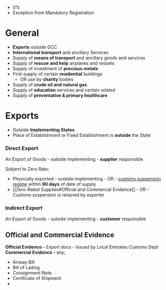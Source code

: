 - 0%
- Exception from Mandatory Registration

# General
- **Exports** outside GCC
- **International transport** and ancillary Services
- Supply of **means of transport** and ancillary goods and services
- Supply of **rescue and help** airplanes and vessels
- Supply of investment of **precious metals**
- First supply of certain **residential** buildings 
	- OR use by **charity** bodies
- Supply of **crude oil and natural gas**
- Supply of **education** services and *certain related* 
- Supply of **preventative & primary healthcare**

# Exports
- Outside **Implementing States**
- Place of Establishment or Fixed Establishment is **outside** the State
### Direct Export
An Export of Goods - outside implementing - **supplier** responsible

Subject to Zero Rate;
- Physically exported - outside implementing - OR - <u>customs suspension regime</u> within **90 days** of date of supply
- [[Zero-Rated Supplies#Official and Commercial Evidence]] - OR - Customs suspension is retained by exporter
### Indirect Export
An Export of Goods - outside implementing - **customer** responsible
## Official and Commercial Evidence
**Official Evidence -** Export docs - issued by Local Emirates Customs Dept
**Commercial Evidence -** any;
- Airway Bill
- Bill of Lading
- Consignment Note
- Certificate of Shipment
- 